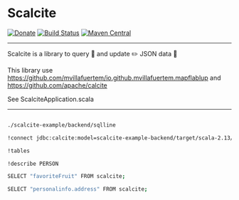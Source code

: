 # Scalcite

[![Donate](https://img.shields.io/badge/Donate-PayPal-green.svg)](YOUR_EMAIL_CODE)
[![Build Status](https://travis-ci.com/mvillafuertem/scalcite.svg?branch=master)](https://travis-ci.com/mvillafuertem/scalcite)
[![Maven Central](https://maven-badges.herokuapp.com/maven-central/io.github.mvillafuertem/scalcite_2.12/badge.svg)](https://maven-badges.herokuapp.com/maven-central/io.github.mvillafuertem/scalcite_2.12)

****
Scalcite is a library to query 💬 and update ✏️ JSON data 📄

This library use https://github.com/mvillafuertem/io.github.mvillafuertem.mapflablup and https://github.com/apache/calcite

See ScalciteApplication.scala
****


```bash

./scalcite-example/backend/sqlline

!connect jdbc:calcite:model=scalcite-example-backend/target/scala-2.13/test-classes/model.json admin admin

!tables

!describe PERSON

SELECT "favoriteFruit" FROM scalcite;

SELECT "personalinfo.address" FROM scalcite;

```